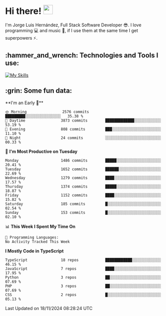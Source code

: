 <h1 align="left">
 <abc>
  <br>Hi there! <img src="https://user-images.githubusercontent.com/42378118/110234147-e3259600-7f4e-11eb-95be-0c4047144dea.gif" width="30"><br>
 </abc>
</h1>

I'm Jorge Luis Hernández, Full Stack Software Developer :sunglasses:. I love programming :computer: and music :musical_score:, if I use them at the same time I get superpowers :zap:. 


<h2 align="left">:hammer_and_wrench: Technologies and Tools I use:</h2>

[![My Skills](https://skillicons.dev/icons?i=js,ts,html,css,py,vue,react,next,nest,postgres,mysql)](https://skillicons.dev)

<h2 align="left">:grin: Some fun data:</h2>
<!--START_SECTION:waka-->
**I'm an Early 🐤** 

```text
🌞 Morning                2576 commits        █████████░░░░░░░░░░░░░░░░   35.38 % 
🌆 Daytime                3873 commits        █████████████░░░░░░░░░░░░   53.19 % 
🌃 Evening                808 commits         ███░░░░░░░░░░░░░░░░░░░░░░   11.10 % 
🌙 Night                  24 commits          ░░░░░░░░░░░░░░░░░░░░░░░░░   00.33 % 
```
📅 **I'm Most Productive on Tuesday** 

```text
Monday                   1486 commits        █████░░░░░░░░░░░░░░░░░░░░   20.41 % 
Tuesday                  1652 commits        ██████░░░░░░░░░░░░░░░░░░░   22.69 % 
Wednesday                1279 commits        ████░░░░░░░░░░░░░░░░░░░░░   17.57 % 
Thursday                 1374 commits        █████░░░░░░░░░░░░░░░░░░░░   18.87 % 
Friday                   1152 commits        ████░░░░░░░░░░░░░░░░░░░░░   15.82 % 
Saturday                 185 commits         █░░░░░░░░░░░░░░░░░░░░░░░░   02.54 % 
Sunday                   153 commits         █░░░░░░░░░░░░░░░░░░░░░░░░   02.10 % 
```


📊 **This Week I Spent My Time On** 

```text
💬 Programming Languages: 
No Activity Tracked This Week
```

**I Mostly Code in TypeScript** 

```text
TypeScript               18 repos            ████████████░░░░░░░░░░░░░   46.15 % 
JavaScript               7 repos             ████░░░░░░░░░░░░░░░░░░░░░   17.95 % 
Python                   3 repos             ██░░░░░░░░░░░░░░░░░░░░░░░   07.69 % 
PHP                      3 repos             ██░░░░░░░░░░░░░░░░░░░░░░░   07.69 % 
CSS                      2 repos             █░░░░░░░░░░░░░░░░░░░░░░░░   05.13 % 
```




 Last Updated on 18/11/2024 08:28:24 UTC
<!--END_SECTION:waka-->
